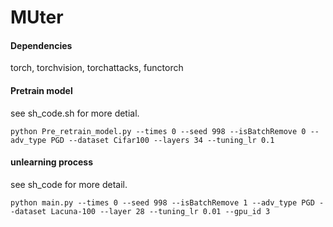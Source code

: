 # MUter  

#### Dependencies
torch, torchvision, torchattacks, functorch

#### Pretrain model
see sh_code.sh for more detial.

`
python Pre_retrain_model.py --times 0 --seed 998 --isBatchRemove 0 --adv_type PGD --dataset Cifar100 --layers 34 --tuning_lr 0.1
`

#### unlearning process
see sh_code for more detail.

`
python main.py --times 0 --seed 998 --isBatchRemove 1 --adv_type PGD --dataset Lacuna-100 --layer 28 --tuning_lr 0.01 --gpu_id 3
`

